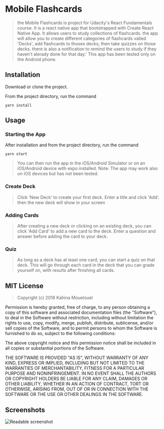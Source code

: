 
# Mobile Flashcards

>the Mobile Flashcards is project for Udacity's React Fundamentals course. It is a react native app that bootstrapped with Create React Native App.
It allows users to study collections of flashcards. the app will allow you to create different categories of flashcards valled 'Decks', add flashcards to thoses decks,
then take quizzes on those decks.
there is also a notification to remind the users to study if they haven't alerady done for that day.'
This app has been tested only on the Android phone.

## Installation
Download or clone the project.

From the project directory, run the command
```
yarn install
```

## Usage

### Starting the App
After installation and from the project directory, run the command
```
yarn start
```
>You can then run the app in the iOS/Android Simulator or on an iOS/Android device with expo installed.
Note: The app may work also on iOS devices but has not been tested.

### Create Deck
>Click 'New Deck' to create your first deck. Enter a title and click 'Add'.
then the new deck will show in your screen

### Adding Cards
>After creating a new deck or clicking on an existing deck, you can click 'Add Card' to add a new card to the deck. Enter a question and answer before adding the card to your deck.

### Quiz
>As long as a deck has at least one card, you can start a quiz on that deck. This will go through each card in the deck that you can grade yourself on, with results after finishing all cards.

## MIT License

>Copyright (c) 2018 Kahina Mouelouel

Permission is hereby granted, free of charge, to any person obtaining a copy of this software and associated documentation files (the "Software"), to deal in the Software without restriction, including without limitation the rights
to use, copy, modify, merge, publish, distribute, sublicense, and/or sell copies of the Software, and to permit persons to whom the Software is furnished to do so, subject to the following conditions:

The above copyright notice and this permission notice shall be included in all copies or substantial portions of the Software.

THE SOFTWARE IS PROVIDED "AS IS", WITHOUT WARRANTY OF ANY KIND, EXPRESS OR IMPLIED, INCLUDING BUT NOT LIMITED TO THE WARRANTIES OF MERCHANTABILITY, FITNESS FOR A PARTICULAR PURPOSE AND NONINFRINGEMENT. IN NO EVENT SHALL THE
AUTHORS OR COPYRIGHT HOLDERS BE LIABLE FOR ANY CLAIM, DAMAGES OR OTHER LIABILITY, WHETHER IN AN ACTION OF CONTRACT, TORT OR OTHERWISE, ARISING FROM, OUT OF OR IN CONNECTION WITH THE SOFTWARE OR THE USE OR OTHER DEALINGS IN THE
SOFTWARE.

## Screenshots

![Readable screenshot](frontend/screenshots/mainpage.png)
